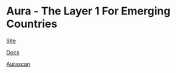 # Aura - The Layer 1 For Emerging Countries

[Site](https://aura.network/)

[Docs](https://docs.aura.network/)

[Aurascan](https://aurascan.io)



